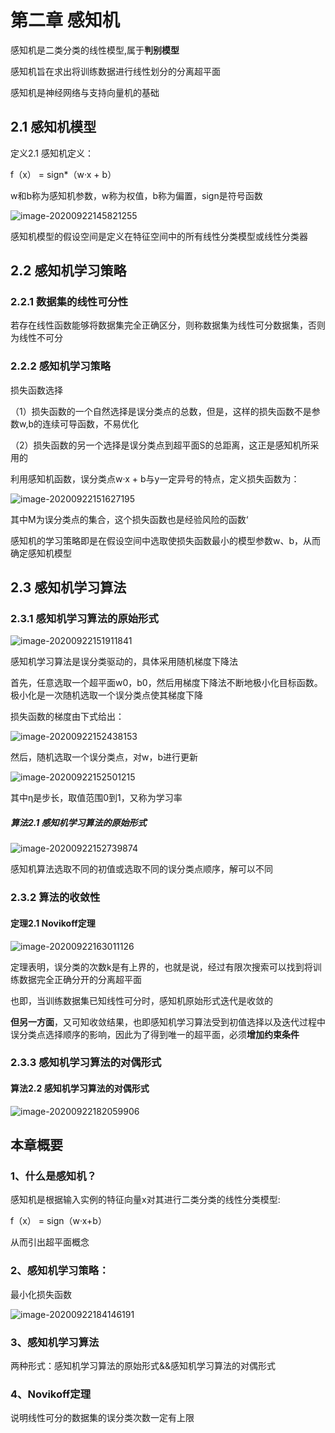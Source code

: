 # 第二章 感知机

感知机是二类分类的线性模型,属于**判别模型**

感知机旨在求出将训练数据进行线性划分的分离超平面

感知机是神经网络与支持向量机的基础

## 2.1 感知机模型

定义2.1 感知机定义：

f（x） = sign*（w·x + b）

w和b称为感知机参数，w称为权值，b称为偏置，sign是符号函数

![image-20200922145821255](C:\Users\赖凯庭\AppData\Roaming\Typora\typora-user-images\image-20200922145821255.png)

感知机模型的假设空间是定义在特征空间中的所有线性分类模型或线性分类器

## 2.2 感知机学习策略

### 2.2.1 数据集的线性可分性

若存在线性函数能够将数据集完全正确区分，则称数据集为线性可分数据集，否则为线性不可分

### 2.2.2 感知机学习策略

损失函数选择

（1）损失函数的一个自然选择是误分类点的总数，但是，这样的损失函数不是参数w,b的连续可导函数，不易优化

（2）损失函数的另一个选择是误分类点到超平面S的总距离，这正是感知机所采用的

利用感知机函数，误分类点w·x + b与y一定异号的特点，定义损失函数为：

![image-20200922151627195](C:\Users\赖凯庭\AppData\Roaming\Typora\typora-user-images\image-20200922151627195.png)

其中M为误分类点的集合，这个损失函数也是经验风险的函数‘

感知机的学习策略即是在假设空间中选取使损失函数最小的模型参数w、b，从而确定感知机模型

## 2.3 感知机学习算法

### 2.3.1 感知机学习算法的原始形式

![image-20200922151911841](C:\Users\赖凯庭\AppData\Roaming\Typora\typora-user-images\image-20200922151911841.png)

感知机学习算法是误分类驱动的，具体采用随机梯度下降法

首先，任意选取一个超平面w0，b0，然后用梯度下降法不断地极小化目标函数。极小化是一次随机选取一个误分类点使其梯度下降

损失函数的梯度由下式给出：

![image-20200922152438153](C:\Users\赖凯庭\AppData\Roaming\Typora\typora-user-images\image-20200922152438153.png)

然后，随机选取一个误分类点，对w，b进行更新

![image-20200922152501215](C:\Users\赖凯庭\AppData\Roaming\Typora\typora-user-images\image-20200922152501215.png)

其中η是步长，取值范围0到1，又称为学习率

##### 算法2.1 感知机学习算法的原始形式

![image-20200922152739874](C:\Users\赖凯庭\AppData\Roaming\Typora\typora-user-images\image-20200922152739874.png)

感知机算法选取不同的初值或选取不同的误分类点顺序，解可以不同

### 2.3.2 算法的收敛性

#### 定理2.1 Novikoff定理

![image-20200922163011126](C:\Users\赖凯庭\AppData\Roaming\Typora\typora-user-images\image-20200922163011126.png)

定理表明，误分类的次数k是有上界的，也就是说，经过有限次搜索可以找到将训练数据完全正确分开的分离超平面

也即，当训练数据集已知线性可分时，感知机原始形式迭代是收敛的

**但另一方面**，又可知收敛结果，也即感知机学习算法受到初值选择以及迭代过程中误分类点选择顺序的影响，因此为了得到唯一的超平面，必须**增加约束条件**

### 2.3.3 感知机学习算法的对偶形式

#### 算法2.2 感知机学习算法的对偶形式

![image-20200922182059906](C:\Users\赖凯庭\AppData\Roaming\Typora\typora-user-images\image-20200922182059906.png)

## 本章概要

### 1、什么是感知机？

感知机是根据输入实例的特征向量x对其进行二类分类的线性分类模型:

f（x） = sign（w·x+b）

从而引出超平面概念

### 2、感知机学习策略：

最小化损失函数

![image-20200922184146191](C:\Users\赖凯庭\AppData\Roaming\Typora\typora-user-images\image-20200922184146191.png)

### 3、感知机学习算法

两种形式：感知机学习算法的原始形式&&感知机学习算法的对偶形式

### 4、Novikoff定理

说明线性可分的数据集的误分类次数一定有上限